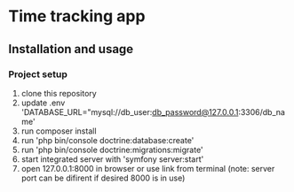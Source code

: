 # Time tracking app
## Installation and usage
### Project setup
1. clone this repository
2. update .env 'DATABASE_URL="mysql://db_user:db_password@127.0.0.1:3306/db_name'
3. run composer install
4. run 'php bin/console doctrine:database:create'
5. run 'php bin/console doctrine:migrations:migrate'
6. start integrated server with 'symfony server:start'
7. open 127.0.0.1:8000 in browser or use link from terminal (note: server port can be difirent if desired 8000 is in use)